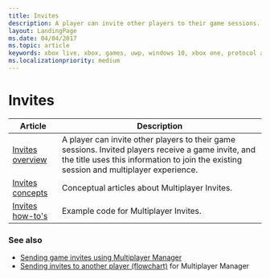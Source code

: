 ```yaml
---
title: Invites
description: A player can invite other players to their game sessions. Invited players receive a game invite, and the title uses this information to join the existing session and multiplayer experience.
layout: LandingPage
ms.date: 04/04/2017
ms.topic: article
keywords: xbox live, xbox, games, uwp, windows 10, xbox one, protocol activation, multiplayer
ms.localizationpriority: medium
---
```


# Invites

| Article | Description |
|---------|-------------|
| [Invites overview](live-multiplayer-invites-overview.md) | A player can invite other players to their game sessions. Invited players receive a game invite, and the title uses this information to join the existing session and multiplayer experience. |
| [Invites concepts](concepts/live-invites-concepts-nav.md) | Conceptual articles about Multiplayer Invites. |
| [Invites how-to's](how-to/live-invites-howto-nav.md) | Example code for Multiplayer Invites. |


### See also

* [Sending game invites using Multiplayer Manager](../mpm/how-to/live-send-game-invites.md)
* [Sending invites to another player (flowchart)](../mpm/concepts/flowcharts/live-mpm-send-invites.md) for Multiplayer Manager
